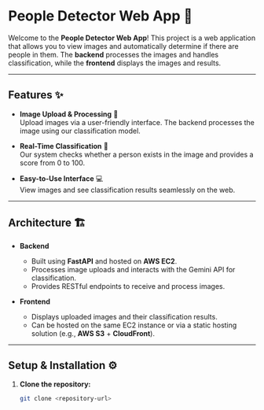 # **People Detector Web App** 🚀

Welcome to the **People Detector Web App**! This project is a web application that allows you to view images and automatically determine if there are people in them. The **backend** processes the images and handles classification, while the **frontend** displays the images and results.

---

## **Features** ✨

- **Image Upload & Processing** 📸  
  Upload images via a user-friendly interface. The backend processes the image using our classification model.

- **Real-Time Classification** 🤖  
  Our system checks whether a person exists in the image and provides a score from 0 to 100.

- **Easy-to-Use Interface** 💻  
  View images and see classification results seamlessly on the web.

---

## **Architecture** 🏗️

- **Backend**  
  - Built using **FastAPI** and hosted on **AWS EC2**.
  - Processes image uploads and interacts with the Gemini API for classification.
  - Provides RESTful endpoints to receive and process images.

- **Frontend**  
  - Displays uploaded images and their classification results.
  - Can be hosted on the same EC2 instance or via a static hosting solution (e.g., **AWS S3** + **CloudFront**).

---

## **Setup & Installation** ⚙️

1. **Clone the repository:**
   ```bash
   git clone <repository-url>
